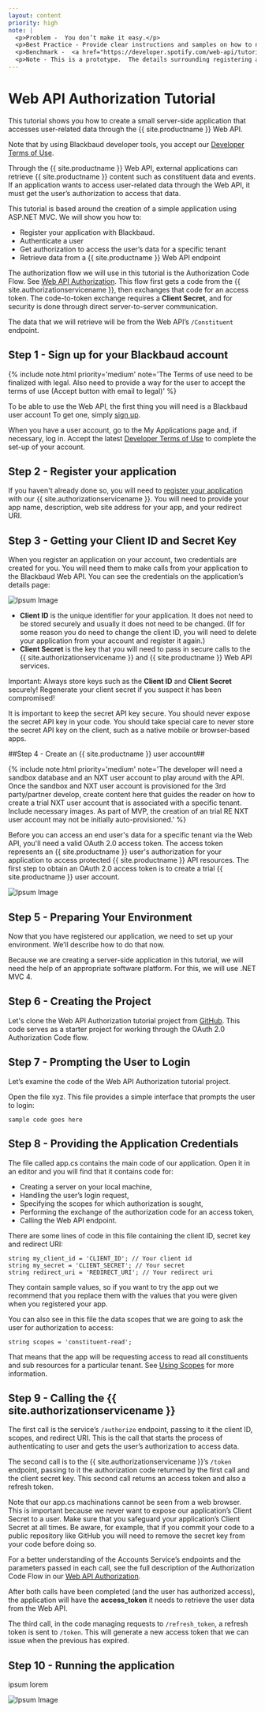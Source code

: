 ```yaml
---
layout: content
priority: high
note: |  
  <p>Problem -  You don’t make it easy.</p>
  <p>Best Practice - Provide clear instructions and samples on how to negotiate OAuth.</p>
  <p>Benchmark -  <a href="https://developer.spotify.com/web-api/tutorial/" target="_blank">Web API Tutorial</a></p> 
  <p>Note - This is a prototype.  The details surrounding registering an client application, tenant, and developer environment provisioning are a work in progress.  As those details emerge they will be reflected in this guide.</p> 
---
```


# Web API Authorization Tutorial #

This tutorial shows you how to create a small server-side application that accesses user-related data through the  {{ site.productname }} Web API.

<p class="alert alert-info">Note that by using Blackbaud developer tools, you accept our <a href="{{ '/legal/' | prepend: site.baseurl }}" >Developer Terms of Use</a>. </p>

Through the {{ site.productname }} Web API, external applications can retrieve {{ site.productname }} content such as constituent data and events. If an application wants to access user-related data through the Web API, it must get the user’s authorization to access that data.

This tutorial is based around the creation of a simple application using ASP.NET MVC.   We will show you how to:

- Register your application with Blackbaud.
- Authenticate a user
- Get authorization to access the user’s data for a specific tenant
- Retrieve data from a {{ site.productname }} Web API endpoint

The authorization flow we will use in this tutorial is the Authorization Code Flow. See <a href="{{ '/guide/#web-api-authorization' | prepend: site.baseurl }}" >Web API Authorization</a>.    This flow first gets a code from the {{ site.authorizationservicename }}, then exchanges that code for an access token. The code-to-token exchange requires a **Client Secret**, and for security is done through direct server-to-server communication. 

The data that we will retrieve will be from the Web API’s `/Constituent` endpoint.


## Step 1 - Sign up for your Blackbaud account
{% include note.html priority='medium' note='The Terms of use need to be finalized with legal.  Also need to provide a way for the user to accept the terms of use (Accept button with email to legal)' %}

To be able to use the Web API, the first thing you will need is a Blackbaud user account To get one, simply <a href="{{ '/signup/' | prepend: site.devportalurl }}" target="_blank" >sign up</a>.

When you have a user account, go to the My Applications page and, if necessary, log in. Accept the latest <a href="{{ '/legal/' | prepend: site.baseurl }}" target="_blank" >Developer Terms of Use</a> to complete the set-up of your account.

## Step 2 - Register your application
If you haven't already done so, you will need to <a href="{{ '/guide/#registering-your-app' | prepend: site.baseurl }}" target="_blank" >register your application</a> with our {{ site.authorizationservicename }}.  You will need to provide your app name, description, web site address for your app, and your redirect URI.  

## Step 3 - Getting your Client ID and Secret Key

When you register an application on your account, two credentials are created for you. You will need them to make calls from your application to the Blackbaud Web API. You can see the credentials on the application’s details page:

![Ipsum Image][ipsum-image-00]

- **Client ID** is the unique identifier for your application. It does not need to be stored securely and usually it does not need to be changed. (If for some reason you do need to change the client ID, you will need to delete your application from your account and register it again.)
- **Client Secret** is the key that you will need to pass in secure calls to the {{ site.authorizationservicename }} and {{ site.productname }} Web API services.

<p class="alert alert-warning">Important: Always store keys such as the <b>Client ID</b> and <b>Client Secret</b> securely! Regenerate your client secret if you suspect it has been compromised!</p>

<p class="alert alert-info">It is important to keep the secret API key secure.  You should never expose the secret API key in your code.  You should take special care to never store the secret API key on the client, such as a native mobile or browser-based apps.</p>


##Step 4 - Create an {{ site.productname }} user account##

{% include note.html priority='medium' note='The developer will need a sandbox database and an NXT user account to play around with the API. Once the sandbox and NXT user account is provisioned for the 3rd party/partner develop, create content here that guides the reader on how to create a trial NXT user account that is associated with a specific tenant. Include necessary images. As part of MVP, the creation of an trial RE NXT user account may not be initially auto-provisioned.' %}

Before you can access an end user's data for a specific tenant via the Web API, you'll need a valid OAuth 2.0 access token. The access token represents an {{ site.productname }} user's authorization for your application to access protected {{ site.productname }} API resources.  The first step to obtain an OAuth 2.0 access token is to create a trial {{ site.productname }} user account.

![Ipsum Image][ipsum-image-00]

## Step 5 - Preparing Your Environment 

Now that you have registered our application, we need to set up your environment. We’ll describe how to do that now.

Because we are creating a server-side application in this tutorial, we will need the help of an appropriate software platform. For this, we will use .NET MVC 4.

## Step 6 - Creating the Project

Let's clone the Web API Authorization tutorial project from <a href="https://github.com/blackbaud-community/RENXT-WebAPI-Authorization/" target="_blank">GitHub</a>.  This code serves as a starter project for  working through the OAuth 2.0 Authorization Code flow.

## Step 7 - Prompting the User to Login

Let’s examine the code of the Web API Authorization tutorial project.

Open the file xyz. This file provides a simple interface that prompts the user to login:

    sample code goes here

## Step 8 - Providing the Application Credentials

The file called app.cs contains the main code of our application. Open it in an editor and you will find that it contains code for:

- Creating a server on your local machine,
- Handling the user’s login request,
- Specifying the scopes for which authorization is sought,
- Performing the exchange of the authorization code for an access token,
- Calling the Web API endpoint.

There are some lines of code in this file containing the client ID, secret key and redirect URI:

    string my_client_id = 'CLIENT_ID'; // Your client id
    string my_secret = 'CLIENT_SECRET'; // Your secret
    string redirect_uri = 'REDIRECT_URI'; // Your redirect uri

They contain sample values, so if you want to try the app out we recommend that you replace them with the values that you were given when you registered your app. 

You can also see in this file the data scopes that we are going to ask the user for authorization to access:

    string scopes = 'constituent-read';

That means that the app will be requesting access to read all constituents and sub resources for a particular tenant.  See  <a href="{{ '/guide/#using-scopes' | prepend: site.baseurl }}" target="_blank" >Using Scopes</a> for more information.

## Step 9 - Calling the {{ site.authorizationservicename }}

The first call is the service’s `/authorize` endpoint, passing to it the client ID, scopes, and redirect URI. This is the call that starts the process of authenticating to user and gets the user’s authorization to access data.

The second call is to the {{ site.authorizationservicename }}’s `/token` endpoint, passing to it the authorization code returned by the first call and the client secret key. This second call returns an access token and also a refresh token.

<p class="alert alert-warning">Note that our app.cs machinations cannot be seen from a web browser. This is important because we never want to expose our application’s Client Secret to a user. Make sure that you safeguard your application’s Client Secret at all times. Be aware, for example, that if you commit your code to a public repository like GitHub you will need to remove the secret key from your code before doing so.</p>

For a better understanding of the Accounts Service’s endpoints and the parameters passed in each call, see the full description of the Authorization Code Flow in our <a href="{{ '/guide/#web-api-authorization' | prepend: site.baseurl }}" >Web API Authorization</a>.

After both calls have been completed (and the user has authorized access), the application will have the **access_token** it needs to retrieve the user data from the Web API.

The third call, in the code managing requests to `/refresh_token`, a refresh token is sent to `/token`. This will generate a new access token that we can issue when the previous has expired.

## Step 10 - Running the application

ipsum lorem

![Ipsum Image][ipsum-image-00]


[ipsum-image-00]: http://placehold.it/800x300
[ipsum-image-01]: http://placehold.it/800x800
[ipsum-image-02]: http://placehold.it/800x200
[ipsum-image-03]: http://placehold.it/800x200

[ipsum-image-00A]: holder.js/800x300
[ipsum-image-01A]: holder.js/800x800
[ipsum-image-02A]: holder.js/800x200
[ipsum-image-03A]: holder.js/800x200/sky


